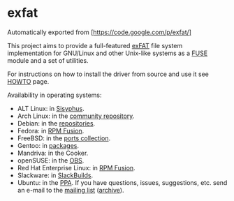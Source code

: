 # exfat
Automatically exported from [https://code.google.com/p/exfat/]

This project aims to provide a full-featured [exFAT](http://en.wikipedia.org/wiki/ExFAT) file system implementation for GNU/Linux and other Unix-like systems as a [FUSE](http://en.wikipedia.org/wiki/Filesystem_in_Userspace) module and a set of utilities.

For instructions on how to install the driver from source and use it see [HOWTO](https://code.google.com/p/exfat/wiki/HOWTO) page.

Availability in operating systems:

* ALT Linux: in [Sisyphus](http://sisyphus.ru/ru/srpm/fuse-exfat).
* Arch Linux: in the [community repository](http://www.archlinux.org/packages/?q=exfat).
* Debian: in the [repositories](http://packages.debian.org/search?suite=default&section=all&arch=any&searchon=names&keywords=exfat-fuse).
* Fedora: in [RPM Fusion](http://rpmfusion.org/).
* FreeBSD: in the [ports collection](http://svnweb.freebsd.org/ports/head/sysutils/fusefs-exfat/).
* Gentoo: in [packages](http://packages.gentoo.org/package/sys-fs/fuse-exfat).
* Mandriva: in the Cooker.
* openSUSE: in the [OBS](http://software.opensuse.org/package/fuse-exfat).
* Red Hat Enterprise Linux: in [RPM Fusion](http://rpmfusion.org/).
* Slackware: in [SlackBuilds](http://slackbuilds.org/result/?search=fuse-exfat&sv=).
* Ubuntu: in the [PPA](https://launchpad.net/~relan/+archive/exfat).
If you have questions, issues, suggestions, etc. send an e-mail to the [mailing list](mailto:exfat@googlegroups.com) ([archive](http://groups.google.com/group/exfat)).
